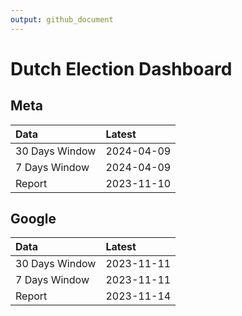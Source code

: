 ```yaml
---
output: github_document
---
```


# Dutch Election Dashboard



## Meta


|Data           |Latest     |
|:--------------|:----------|
|30 Days Window |2024-04-09 |
|7 Days Window  |2024-04-09 |
|Report         |2023-11-10 |

## Google


|Data           |Latest     |
|:--------------|:----------|
|30 Days Window |2023-11-11 |
|7 Days Window  |2023-11-11 |
|Report         |2023-11-14 |
